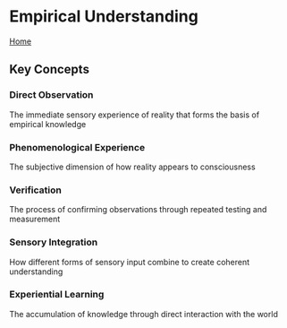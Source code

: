 # Empirical Understanding

[Home](../README.md)

## Key Concepts

### Direct Observation

The immediate sensory experience of reality that forms the basis of empirical knowledge

### Phenomenological Experience

The subjective dimension of how reality appears to consciousness

### Verification

The process of confirming observations through repeated testing and measurement

### Sensory Integration

How different forms of sensory input combine to create coherent understanding

### Experiential Learning

The accumulation of knowledge through direct interaction with the world

